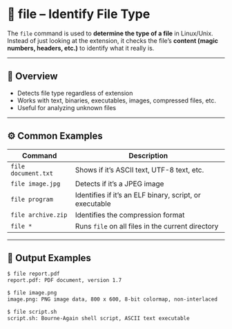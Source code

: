 
# 📄 file – Identify File Type

The `file` command is used to **determine the type of a file** in Linux/Unix.  
Instead of just looking at the extension, it checks the file’s **content (magic numbers, headers, etc.)** to identify what it really is.

---

## 📌 Overview

- Detects file type regardless of extension  
- Works with text, binaries, executables, images, compressed files, etc.  
- Useful for analyzing unknown files  

---

## ⚙️ Common Examples

| Command | Description |
|---------|-------------|
| `file document.txt` | Shows if it’s ASCII text, UTF-8 text, etc. |
| `file image.jpg` | Detects if it’s a JPEG image |
| `file program` | Identifies if it’s an ELF binary, script, or executable |
| `file archive.zip` | Identifies the compression format |
| `file *` | Runs `file` on all files in the current directory |

---

## 🧠 Output Examples

```bash
$ file report.pdf
report.pdf: PDF document, version 1.7

$ file image.png
image.png: PNG image data, 800 x 600, 8-bit colormap, non-interlaced

$ file script.sh
script.sh: Bourne-Again shell script, ASCII text executable

